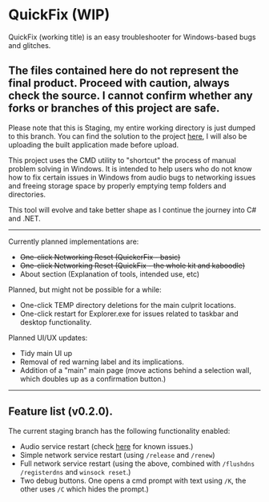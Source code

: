 # QuickFix (WIP)
QuickFix (working title) is an easy troubleshooter for Windows-based bugs and glitches.

## The files contained here do not represent the final product. Proceed with caution, always check the source. I cannot confirm whether any forks or branches of this project are safe.

Please note that this is Staging, my entire working directory is just dumped to this branch. You can find the solution to the project [here](https://github.com/retr0gr4d3/QuickFix/blob/staging/Project_QuickFix.sln), I will also be uploading the built application made before upload. 

This project uses the CMD utility to "shortcut" the process of manual problem solving in Windows. It is intended to help users who do not know how to fix certain issues in Windows from audio bugs to networking issues and freeing storage space by properly emptying temp folders and directories.

This tool will evolve and take better shape as I continue the journey into C# and .NET.

---

Currently planned implementations are:
 - ~~One-click Networking Reset (QuickerFix - basic)~~
 - ~~One-click Networking Reset (QuickFix - the whole kit and kaboodle)~~
 - About section (Explanation of tools, intended use, etc)

Planned, but might not be possible for a while:
 - One-click TEMP directory deletions for the main culprit locations.
 - One-click restart for Explorer.exe for issues related to taskbar and desktop functionality.

Planned UI/UX updates:
 - Tidy main UI up
 - Removal of red warning label and its implications.
 - Addition of a "main" main page (move actions behind a selection wall, which doubles up as a confirmation button.)

---
## Feature list (v0.2.0).

The current staging branch has the following functionality enabled:
 - Audio service restart (check [here](https://github.com/retr0gr4d3/QuickFix/issues/) for known issues.)
 - Simple network service restart (using `/release` and `/renew`)
 - Full network service restart (using the above, combined with `/flushdns` `/registerdns` and `winsock reset`.)
 - Two debug buttons. One opens a cmd prompt with text using `/K`, the other uses `/C` which hides the prompt.)
